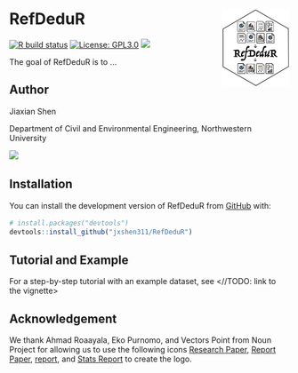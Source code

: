 
<!-- README.md is generated from README.Rmd. Please edit that file -->

# RefDeduR <a href=''><img src="man/figures/RefDeduR_logo.jpg" align="right" height="139"/></a>

[![R build
status](https://github.com/rossellhayes/ipa/workflows/R-CMD-check/badge.svg)](https://github.com/rossellhayes/ipa/actions)
[![License:
GPL3.0](https://img.shields.io/badge/license-GPL3.0-blue.svg)](https://cran.r-project.org/web/licenses/GPL3.0)
[![](https://img.shields.io/badge/devel%20version-0.0.0.9000-green.svg)](https://github.com/jxshen311/RefDeduR)

The goal of RefDeduR is to …

## Author

Jiaxian Shen

Department of Civil and Environmental Engineering, Northwestern
University

[![](https://img.shields.io/badge/follow%20me%20on-Twitter-blue.svg)](https://twitter.com/shen_jiaxian)

## Installation

You can install the development version of RefDeduR from
[GitHub](https://github.com/) with:

``` r
# install.packages("devtools")
devtools::install_github("jxshen311/RefDeduR")
```

## Tutorial and Example

For a step-by-step tutorial with an example dataset, see \<//TODO: link
to the vignette\>

## Acknowledgement

We thank Ahmad Roaayala, Eko Purnomo, and Vectors Point from Noun
Project for allowing us to use the following icons [Research
Paper](https://thenounproject.com/icon/research-paper-3587992/), [Report
Paper](https://thenounproject.com/icon/report-paper-3587986/),
[report](https://thenounproject.com/icon/report-4520807/), and [Stats
Report](https://thenounproject.com/icon/stats-report-3262083/) to create
the logo.
